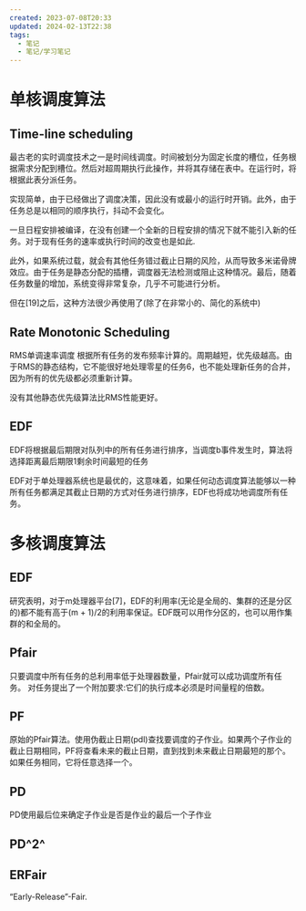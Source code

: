 ```yaml
---
created: 2023-07-08T20:33
updated: 2024-02-13T22:38
tags:
  - 笔记
  - 笔记/学习笔记
---
```


# 单核调度算法
## Time-line scheduling

最古老的实时调度技术之一是时间线调度。时间被划分为固定长度的槽位，任务根据需求分配到槽位。然后对超周期执行此操作，并将其存储在表中。在运行时，将根据此表分派任务。

实现简单，由于已经做出了调度决策，因此没有或最小的运行时开销。此外，由于任务总是以相同的顺序执行，抖动不会变化。

一旦日程安排被编译，在没有创建一个全新的日程安排的情况下就不能引入新的任务。对于现有任务的速率或执行时间的改变也是如此.

此外，如果系统过载，就会有其他任务错过截止日期的风险，从而导致多米诺骨牌效应。由于任务是静态分配的插槽，调度器无法检测或阻止这种情况。最后，随着任务数量的增加，系统变得非常复杂，几乎不可能进行分析。

但在[19]之后，这种方法很少再使用了(除了在非常小的、简化的系统中)

## Rate Monotonic Scheduling
 RMS单调速率调度
根据所有任务的发布频率计算的。周期越短，优先级越高。由于RMS的静态结构，它不能很好地处理零星的任务6，也不能处理新任务的合并，因为所有的优先级都必须重新计算。

没有其他静态优先级算法比RMS性能更好。

## EDF
EDF将根据最后期限对队列中的所有任务进行排序，当调度b事件发生时，算法将选择距离最后期限1剩余时间最短的任务

EDF对于单处理器系统也是最优的，这意味着，如果任何动态调度算法能够以一种所有任务都满足其截止日期的方式对任务进行排序，EDF也将成功地调度所有任务。

# 多核调度算法

## EDF
研究表明，对于m处理器平台[7]，EDF的利用率(无论是全局的、集群的还是分区的)都不能有高于(m + 1)/2的利用率保证。EDF既可以用作分区的，也可以用作集群的和全局的。
## Pfair
只要调度中所有任务的总利用率低于处理器数量，Pfair就可以成功调度所有任务。
对任务提出了一个附加要求:它们的执行成本必须是时间量程的倍数。
## PF
原始的Pfair算法。使用伪截止日期(pdl)查找要调度的子作业。如果两个子作业的截止日期相同，PF将查看未来的截止日期，直到找到未来截止日期最短的那个。如果任务相同，它将任意选择一个。
## PD

PD使用最后位来确定子作业是否是作业的最后一个子作业

## PD^2^

## ERFair
“Early-Release”-Fair.
